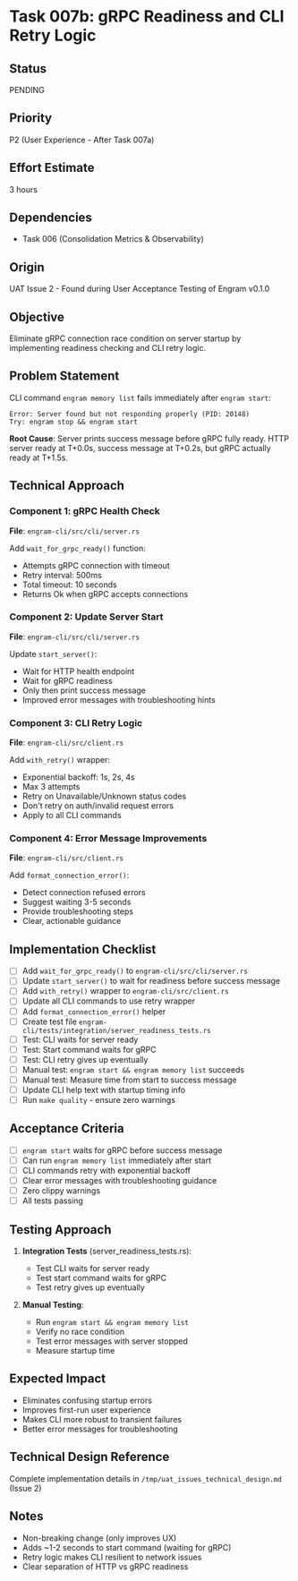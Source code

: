 # Task 007b: gRPC Readiness and CLI Retry Logic

## Status
PENDING

## Priority
P2 (User Experience - After Task 007a)

## Effort Estimate
3 hours

## Dependencies
- Task 006 (Consolidation Metrics & Observability)

## Origin
UAT Issue 2 - Found during User Acceptance Testing of Engram v0.1.0

## Objective
Eliminate gRPC connection race condition on server startup by implementing readiness checking and CLI retry logic.

## Problem Statement
CLI command `engram memory list` fails immediately after `engram start`:
```
Error: Server found but not responding properly (PID: 20148)
Try: engram stop && engram start
```

**Root Cause**: Server prints success message before gRPC fully ready. HTTP server ready at T+0.0s, success message at T+0.2s, but gRPC actually ready at T+1.5s.

## Technical Approach

### Component 1: gRPC Health Check
**File**: `engram-cli/src/cli/server.rs`

Add `wait_for_grpc_ready()` function:
- Attempts gRPC connection with timeout
- Retry interval: 500ms
- Total timeout: 10 seconds
- Returns Ok when gRPC accepts connections

### Component 2: Update Server Start
**File**: `engram-cli/src/cli/server.rs`

Update `start_server()`:
- Wait for HTTP health endpoint
- Wait for gRPC readiness
- Only then print success message
- Improved error messages with troubleshooting hints

### Component 3: CLI Retry Logic
**File**: `engram-cli/src/client.rs`

Add `with_retry()` wrapper:
- Exponential backoff: 1s, 2s, 4s
- Max 3 attempts
- Retry on Unavailable/Unknown status codes
- Don't retry on auth/invalid request errors
- Apply to all CLI commands

### Component 4: Error Message Improvements
**File**: `engram-cli/src/client.rs`

Add `format_connection_error()`:
- Detect connection refused errors
- Suggest waiting 3-5 seconds
- Provide troubleshooting steps
- Clear, actionable guidance

## Implementation Checklist
- [ ] Add `wait_for_grpc_ready()` to `engram-cli/src/cli/server.rs`
- [ ] Update `start_server()` to wait for readiness before success message
- [ ] Add `with_retry()` wrapper to `engram-cli/src/client.rs`
- [ ] Update all CLI commands to use retry wrapper
- [ ] Add `format_connection_error()` helper
- [ ] Create test file `engram-cli/tests/integration/server_readiness_tests.rs`
- [ ] Test: CLI waits for server ready
- [ ] Test: Start command waits for gRPC
- [ ] Test: CLI retry gives up eventually
- [ ] Manual test: `engram start && engram memory list` succeeds
- [ ] Manual test: Measure time from start to success message
- [ ] Update CLI help text with startup timing info
- [ ] Run `make quality` - ensure zero warnings

## Acceptance Criteria
- [ ] `engram start` waits for gRPC before success message
- [ ] Can run `engram memory list` immediately after start
- [ ] CLI commands retry with exponential backoff
- [ ] Clear error messages with troubleshooting guidance
- [ ] Zero clippy warnings
- [ ] All tests passing

## Testing Approach
1. **Integration Tests** (server_readiness_tests.rs):
   - Test CLI waits for server ready
   - Test start command waits for gRPC
   - Test retry gives up eventually

2. **Manual Testing**:
   - Run `engram start && engram memory list`
   - Verify no race condition
   - Test error messages with server stopped
   - Measure startup time

## Expected Impact
- Eliminates confusing startup errors
- Improves first-run user experience
- Makes CLI more robust to transient failures
- Better error messages for troubleshooting

## Technical Design Reference
Complete implementation details in `/tmp/uat_issues_technical_design.md` (Issue 2)

## Notes
- Non-breaking change (only improves UX)
- Adds ~1-2 seconds to start command (waiting for gRPC)
- Retry logic makes CLI resilient to network issues
- Clear separation of HTTP vs gRPC readiness
